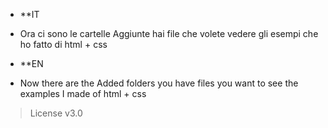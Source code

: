 - **IT
- Ora ci sono le cartelle Aggiunte hai file che volete vedere gli esempi che ho fatto di html + css 

- **EN
- Now there are the Added folders you have files you want to see the examples I made of html + css

> License v3.0
